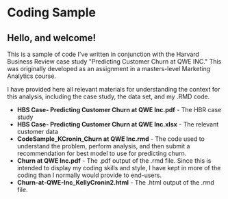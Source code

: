# Coding Sample

## Hello, and welcome!  

This is a sample of code I've written in conjunction with the Harvard Business Review case study "Predicting Customer Churn at QWE INC."  This was originally developed as an assignment in a masters-level Marketing Analytics course.  

I have provided here all relevant materials for understanding the context for this analysis, including the case study, the data set, and my .RMD code. 

  - __HBS Case- Predicting Customer Churn at QWE Inc.pdf__ - The HBR case study
  - __HBS Case- Predicting Customer Churn at QWE Inc.xlsx__ - The relevant customer data
  - __CodeSample_KCronin_Churn at QWE Inc.rmd__ - The code used to understand the problem, perform analysis, and then submit a recommendation for best model to use for predicting churn. 
  - __Churn at QWE Inc.pdf__ - The .pdf output of the .rmd file.  Since this is intended to display my coding skills and style, I have kept in more of the coding than I normally would provide to end-users.
  - __Churn-at-QWE-Inc_KellyCronin2.html__ - The .html output of the .rmd file. 
